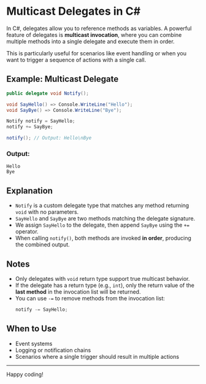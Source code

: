 # Multicast Delegates in C#

In C#, delegates allow you to reference methods as variables. A powerful feature of delegates is **multicast invocation**, where you can combine multiple methods into a single delegate and execute them in order.

This is particularly useful for scenarios like event handling or when you want to trigger a sequence of actions with a single call.

## Example: Multicast Delegate

```csharp
public delegate void Notify();

void SayHello() => Console.WriteLine("Hello");
void SayBye() => Console.WriteLine("Bye");

Notify notify = SayHello;
notify += SayBye;

notify(); // Output: Hello\nBye
```

### Output:
```
Hello
Bye
```

## Explanation

- `Notify` is a custom delegate type that matches any method returning `void` with no parameters.
- `SayHello` and `SayBye` are two methods matching the delegate signature.
- We assign `SayHello` to the delegate, then append `SayBye` using the `+=` operator.
- When calling `notify()`, both methods are invoked **in order**, producing the combined output.

## Notes

- Only delegates with `void` return type support true multicast behavior.
- If the delegate has a return type (e.g., `int`), only the return value of the **last method** in the invocation list will be returned.
- You can use `-=` to remove methods from the invocation list:
  ```csharp
  notify -= SayHello;
  ```

## When to Use

- Event systems
- Logging or notification chains
- Scenarios where a single trigger should result in multiple actions

---

Happy coding!
